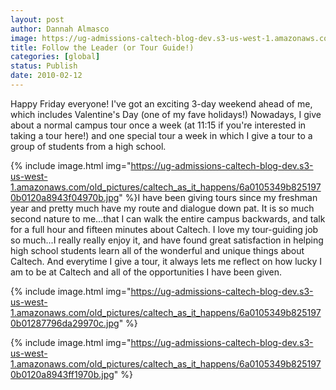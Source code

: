 ```yaml
---
layout: post
author: Dannah Almasco
image: https://ug-admissions-caltech-blog-dev.s3-us-west-1.amazonaws.com/old_pictures/caltech_as_it_happens/6a0105349b8251970b01287796d1b7970c.jpg
title: Follow the Leader (or Tour Guide!)
categories: [global]
status: Publish
date: 2010-02-12
---
```


Happy Friday everyone!
I've got an exciting 3-day weekend ahead of me, which includes Valentine's Day (one of my fave holidays!) 
Nowadays, I give about a normal campus tour once a week (at 11:15 if you're interested in taking a tour here!) and one special tour a week in which I give a tour to a group of students from a high school.


{% include image.html img="https://ug-admissions-caltech-blog-dev.s3-us-west-1.amazonaws.com/old_pictures/caltech_as_it_happens/6a0105349b8251970b0120a8943f04970b.jpg" %}I have been giving tours since my freshman year and pretty much have my route and dialogue down pat. It is so much second nature to me...that I can walk the entire campus backwards, and talk for a full hour and fifteen minutes about Caltech. I love my tour-guiding job so much...I really really enjoy it, and have found great satisfaction in helping high school students learn all of the wonderful and unique things about Caltech. And everytime I give a tour, it always lets me reflect on how lucky I am to be at Caltech and all of the opportunities I have been given. 

{% include image.html img="https://ug-admissions-caltech-blog-dev.s3-us-west-1.amazonaws.com/old_pictures/caltech_as_it_happens/6a0105349b8251970b01287796da29970c.jpg" %}

{% include image.html img="https://ug-admissions-caltech-blog-dev.s3-us-west-1.amazonaws.com/old_pictures/caltech_as_it_happens/6a0105349b8251970b0120a8943ff1970b.jpg" %}
